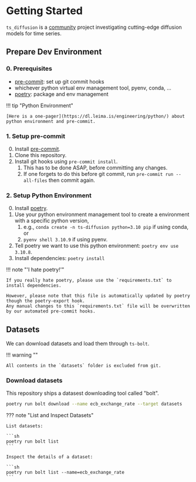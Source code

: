 # Getting Started

`ts_diffusion` is a [community](https://github.com/neuronstar/ts-diffusion/graphs/contributors) project investigating cutting-edge diffusion models for time series.

## Prepare Dev Environment

### 0. Prerequisites

- [pre-commit](https://pre-commit.com/): set up git commit hooks
- whichever python virtual env management tool, pyenv, conda, ...
- [poetry](https://python-poetry.org/): package and env management

!!! tip "Python Environment"

    [Here is a one-pager](https://dl.leima.is/engineering/python/) about python environment and pre-commit.


### 1. Setup pre-commit

0. Install [pre-commit](https://pre-commit.com/).
1. Clone this repository.
2. Install git hooks using `pre-commit install`.
    1. This has to be done ASAP, before committing any changes.
    2. If one forgets to do this before git commit, run `pre-commit run --all-files` then commit again.

### 2. Setup Python Environment

0. Install [poetry](https://python-poetry.org/).
1. Use your python environment management tool to create a environment with a specific python version,
   1. e.g., `conda create -n ts-diffusion python=3.10 pip` if using conda, or
   2. `pyenv shell 3.10.9` if using pyenv.
2. Tell poetry we want to use this python environment: `poetry env use 3.10.8`.
3. Install dependencies: `poetry install`

!!! note "'I hate poetry!'"

    If you really hate poetry, please use the `requirements.txt` to install dependencies.

    However, please note that this file is automatically updated by poetry though the poetry-export hook.
    Any manual changes to this `requirements.txt` file will be overwritten by our automated pre-commit hooks.


## Datasets

We can download datasets and load them through `ts-bolt`.

!!! warning ""

    All contents in the `datasets` folder is excluded from git.

### Download datasets

This repository ships a datasest downloading tool called "bolt".

```sh
poetry run bolt download --name ecb_exchange_rate --target datasets
```

??? note "List and Inspect Datasets"

    List datasets:

    ```sh
    poetry run bolt list
    ```

    Inspect the details of a dataset:

    ```sh
    poetry run bolt list --name=ecb_exchange_rate
    ```
